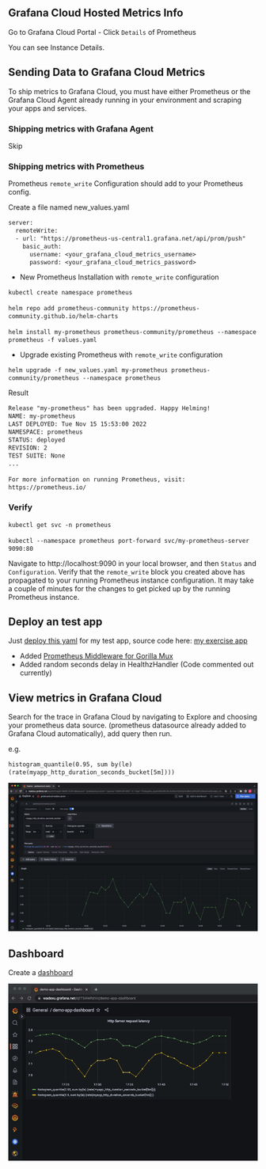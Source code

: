 ## Grafana Cloud Hosted Metrics Info
Go to Grafana Cloud Portal - Click `Details` of Prometheus 

You can see Instance Details.

## Sending Data to Grafana Cloud Metrics
To ship metrics to Grafana Cloud, you must have either Prometheus or the Grafana Cloud Agent already running in your environment and scraping your apps and services.

### Shipping metrics with Grafana Agent
Skip

### Shipping metrics with Prometheus
Prometheus `remote_write` Configuration should add to your Prometheus config.

Create a file named new_values.yaml
```
server:
  remoteWrite:
  - url: "https://prometheus-us-central1.grafana.net/api/prom/push"
    basic_auth:
      username: <your_grafana_cloud_metrics_username>
      password: <your_grafana_cloud_metrics_password>
```

* New Prometheus Installation with `remote_write` configuration
```
kubectl create namespace prometheus 

helm repo add prometheus-community https://prometheus-community.github.io/helm-charts

helm install my-prometheus prometheus-community/prometheus --namespace prometheus -f values.yaml
```

* Upgrade existing Prometheus with `remote_write` configuration
```
helm upgrade -f new_values.yaml my-prometheus prometheus-community/prometheus --namespace prometheus
```

Result
```
Release "my-prometheus" has been upgraded. Happy Helming!
NAME: my-prometheus
LAST DEPLOYED: Tue Nov 15 15:53:00 2022
NAMESPACE: prometheus
STATUS: deployed
REVISION: 2
TEST SUITE: None
...

For more information on running Prometheus, visit:
https://prometheus.io/
```

### Verify
```
kubectl get svc -n prometheus

kubectl --namespace prometheus port-forward svc/my-prometheus-server 9090:80
```

Navigate to http://localhost:9090 in your local browser, and then `Status` and `Configuration`. Verify that the `remote_write` block you created above has propagated to your running Prometheus instance configuration. It may take a couple of minutes for the changes to get picked up by the running Prometheus instance.


## Deploy an test app
Just [deploy this yaml](./demo-app.yaml) for my test app, source code here: [my exercise app](../../Golang/demo_app_with_prometheus/)

* Added [Prometheus Middleware for Gorilla Mux](https://www.robustperception.io/prometheus-middleware-for-gorilla-mux/)
* Added random seconds delay in HealthzHandler (Code commented out currently)

## View metrics in Grafana Cloud
Search for the trace in Grafana Cloud by navigating to Explore and choosing your prometheus data source. (prometheus datasource already added to Grafana Cloud automatically), add query then run.

e.g.
```
histogram_quantile(0.95, sum by(le) (rate(myapp_http_duration_seconds_bucket[5m])))
```

![alt text](../../Images/http_latency_histogram_quantile_95.jpg "This is http request latency histogram quantile 95%.")

## Dashboard
Create a [dashboard](./http_latency_dashboard.json)

![alt text](../../Images/http_latency_dashboard.jpg "This is Grafana Demo Dashboard for demo app http request latency.")

<br>